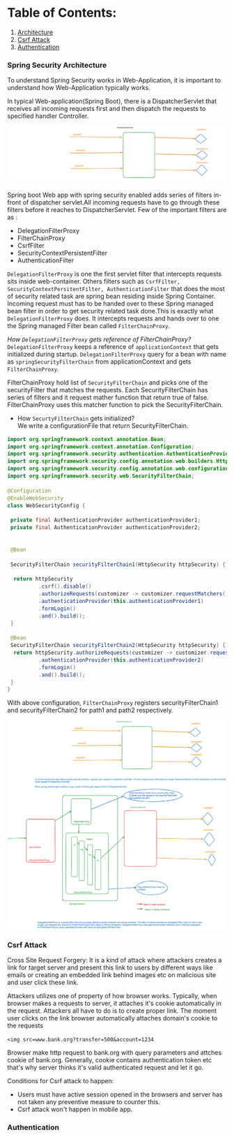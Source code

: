 # Table of Contents:
1. [Architecture](#spring-security-architecture)
2. [Csrf Attack](#csrf-attack)
3. [Authentication](#authentication)

### Spring Security Architecture
 To understand Spring Security works in Web-Application, it is important to understand how Web-Application
typically works.

In typical Web-application(Spring Boot), there is a DispatcherServlet that receives all incoming requests  first
and then dispatch the requests to specified handler Controller.

<img src="./assets/Screenshot.png"/> 

Spring boot Web app with spring security enabled adds series of filters in-front of dispatcher servlet.All incoming
requests have to go through these filters before it reaches to DispatcherServlet. Few of the important filters are as :

* DelegationFilterProxy
* FilterChainProxy
* CsrfFilter
* SecurityContextPersistentFilter
* AuthenticationFilter


```DelegationFilterProxy``` is one the first servlet filter that intercepts requests sits inside web-container. Others filters such as
`CsrfFilter, SecurityContextPersitentFilter, AuthenticationFilter` that does the most of security related task
are spring bean residing inside Spring Container. Incoming request must has to be handed over
to these Spring managed bean filter in order to get security related task done.This is exactly what `DelegationFilterProxy` does. It intercepts requests and hands over to
one the Spring managed Filter bean called `FilterChainProxy`. <br>

*How `DelegationFilterProxy` gets reference of FilterChainProxy?* </br>
`DelegationFilterProxy`  keeps a reference of `applicationContext` that gets initialized during startup. `DelegationFilterProxy`
query for a bean with name as `springSecurityFilterChain` from applicationContext and gets `FilterChainProxy`.</br>

FilterChainProxy hold list of `SecurityFilterChain` and picks one of the securityFilter that matches the requests. Each SecurityFilterChain
has series of filters and it request mather function that return true of false. FilterChainProxy uses this matcher function
to pick the SecurityFilterChain.

* How `SecurtyFilterChain` gets initialized? </br>
 We write a configurationFile that return SecurityFilterChain.<br>

```java
import org.springframework.context.annotation.Bean;
import org.springframework.context.annotation.Configuration;
import org.springframework.security.authentication.AuthenticationProvider;
import org.springframework.security.config.annotation.web.builders.HttpSecurity;
import org.springframework.security.config.annotation.web.configuration.EnableWebSecurity;
import org.springframework.security.web.SecurityFilterChain;

@Configuration
@EnableWebSecurity
class WebSecurityConfig {

 private final AuthenticationProvider authenticationProvider1;
 private final AuthenticationProvider authenticationProvider2;
 

 @Bean

 SecurityFilterChain securityFilterChain1(HttpSecurity httpSecurity) {

  return httpSecurity
          .csrf().disable()
          .authorizeRequests(customizer -> customizer.requestMatchers('path1').fullyAuthenticated())
          .authenticationProvider(this.authenticationProvider1)
          .formLogin()
          .and().build();
 }

 @Bean
 SecurityFilterChain securityFilterChain2(HttpSecurity httpSecurity) {
  return httpSecurity.authorizeRequests(customizer -> customizer.requestMatchers("/path2").fullyAuthenticated())
          .authenticationProvider(this.authenticationProvider2)
          .formLogin()
          .and().build();
 }
}
```

With above configuration, `FilterChainProxy` registers securityFilterChain1 and securityFilterChain2 for path1 and path2 respectively.

<img src="./assets/spring-security-architecture.png">

### Csrf Attack
Cross Site Request Forgery: It is a kind of attack where attackers creates a link for target server and present this link
to users by different ways like emails or creating an embedded link behind images etc on malicious site and user click these link.

Attackers utilizes one of property of how browser works. Typically, when browser makes a requests to server, it
attaches it's cookie automatically in the request. Attackers all have to do is to create proper link. The moment user clicks
on the link browser automatically attaches domain's cookie to the requests

`<img src=www.bank.org?transfer=500&account=1234`

Browser make http request to bank.org with query parameters and attches cookie of bank.org. Generally, cookie contains
authentication token etc that's why server thinks it's valid authenticated request and let it go.

Conditions for Csrf attack to happen: 
* Users must have active session opened in the browsers and server has not taken any preventive measure to counter this.
* Csrf attack won't happen in mobile app.

### Authentication
